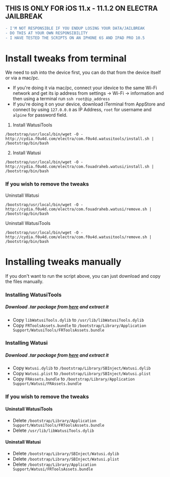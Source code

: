 ## THIS IS ONLY FOR iOS 11.x - 11.1.2 ON ELECTRA JAILBREAK

```diff
- I'M NOT RESPONSIBLE IF YOU ENDUP LOSING YOUR DATA/JAILBREAK
- DO THIS AT YOUR OWN RESPONSIBILITY
- I HAVE TESTED THE SCRIPTS ON AN IPHONE 6S AND IPAD PRO 10.5
```

# Install tweaks from terminal

We need to ssh into the device first, you can do that from the device itself or via a mac/pc.

* If you're doing it via mac/pc, connect your idevice to the same Wi-Fi network and get its ip address from settings -> Wi-Fi -> information and then using a terminal run ```ssh root@ip_address```
* If you're doing it on your device, download iTerminal from AppStore and connect by using `127.0.0.0` as IP Address, `root` for username and `alpine` for password field.

1. Install WatusiTools

```
/bootstrap/usr/local/bin/wget -O - http://cydia.f0u4d.com/electra/com.f0u4d.watusitools/install.sh | /bootstrap/bin/bash
```

2. Install Watusi

```
/bootstrap/usr/local/bin/wget -O - http://cydia.f0u4d.com/electra/com.fouadraheb.watusi/install.sh | /bootstrap/bin/bash
```

### If you wish to remove the tweaks

Uninstall Watusi

```
/bootstrap/usr/local/bin/wget -O - http://cydia.f0u4d.com/electra/com.fouadraheb.watusi/remove.sh | /bootstrap/bin/bash
```

Uninstall WatusiTools

```
/bootstrap/usr/local/bin/wget -O - http://cydia.f0u4d.com/electra/com.f0u4d.watusitools/remove.sh | /bootstrap/bin/bash
```



# Installing tweaks manually

If you don't want to run the script above, you can just download and copy the files manually.

### Installing WatusiTools

##### Download .tar package from [here](http://cydia.f0u4d.com/electra/com.f0u4d.watusitools/package.tar) and extract it

* Copy `libWatusiTools.dylib` to `/usr/lib/libWatusiTools.dylib`
* Copy `FRToolsAssets.bundle` to `/bootstrap/Library/Application Support/WatusiTools/FRToolsAssets.bundle`


### Installing Watusi

##### Download .tar package from [here](http://cydia.f0u4d.com/electra/com.fouadraheb.watusi/package.tar) and extract it

* Copy `Watusi.dylib` to `/bootstrap/Library/SBInject/Watusi.dylib`
* Copy `Watusi.plist` to `/bootstrap/Library/SBInject/Watusi.plist`
* Copy `FRAssets.bundle` to `/bootstrap/Library/Application Support/Watusi/FRAssets.bundle`

### If you wish to remove the tweaks

#### Uninstall WatusiTools

* Delete `/bootstrap/Library/Application Support/WatusiTools/FRToolsAssets.bundle`
* Delete `/usr/lib/libWatusiTools.dylib`

#### Uninstall Watusi

* Delete `/bootstrap/Library/SBInject/Watusi.dylib`
* Delete `/bootstrap/Library/SBInject/Watusi.plist`
* Delete `/bootstrap/Library/Application Support/Watusi/FRToolsAssets.bundle`
